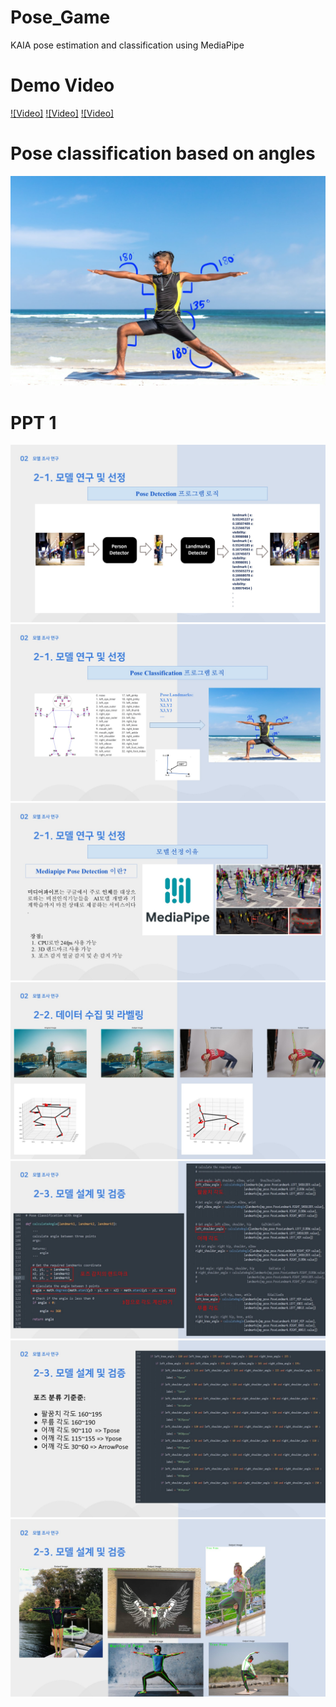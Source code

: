 # Pose_Game
KAIA pose estimation and classification using MediaPipe

# Demo Video
[![Video]](https://youtu.be/4ISH5ebLJyY)
[![Video]](https://youtu.be/-cIInaETuhI?si=oLzjN5A8deuKgri5)
[![Video]](https://youtu.be/ZP9ex2CWC3c?si=ITbvHFwn3Mvc7pqd)

# Pose classification based on angles
![alt text](https://github.com/msnkimi2013/Pose_Game/blob/main/pose_classification_based_on_angles.png?raw=true)

# PPT 1 
![alt text](https://github.com/msnkimi2013/Pose_Game/blob/main/Images/PPT1/1.JPG?raw=true)
![alt text](https://github.com/msnkimi2013/Pose_Game/blob/main/Images/PPT1/2.JPG?raw=true)
![alt text](https://github.com/msnkimi2013/Pose_Game/blob/main/Images/PPT1/3.JPG?raw=true)
![alt text](https://github.com/msnkimi2013/Pose_Game/blob/main/Images/PPT1/4.JPG?raw=true)
![alt text](https://github.com/msnkimi2013/Pose_Game/blob/main/Images/PPT1/5.JPG?raw=true)
![alt text](https://github.com/msnkimi2013/Pose_Game/blob/main/Images/PPT1/6.JPG?raw=true)
![alt text](https://github.com/msnkimi2013/Pose_Game/blob/main/Images/PPT1/7.JPG?raw=true)

